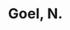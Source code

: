 ---
# Display name
title: Goel, N.

# Is this the primary user of the site?
superuser: false

# Highlight the author in author lists? (true/false)
highlight_name: false
---